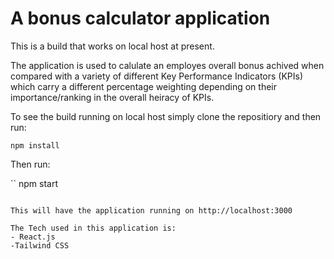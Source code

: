 # A bonus calculator application

This is a build that works on local host at present.

The application is used to calulate an employes overall bonus achived when compared with a variety of different Key Performance Indicators (KPIs) which carry a different percentage weighting depending on their importance/ranking in the overall heiracy of KPIs.

To see the build running on local host simply clone the repositiory and then run:

```
npm install
```

Then run:

``
npm start
```

This will have the application running on http://localhost:3000

The Tech used in this application is:
- React.js
-Tailwind CSS
